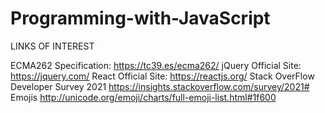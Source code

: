 # Programming-with-JavaScript

LINKS OF INTEREST

ECMA262 Specification: https://tc39.es/ecma262/
jQuery Official Site: https://jquery.com/
React Official Site: https://reactjs.org/
Stack OverFlow Developer Survey 2021 https://insights.stackoverflow.com/survey/2021#
Emojis http://unicode.org/emoji/charts/full-emoji-list.html#1f600

